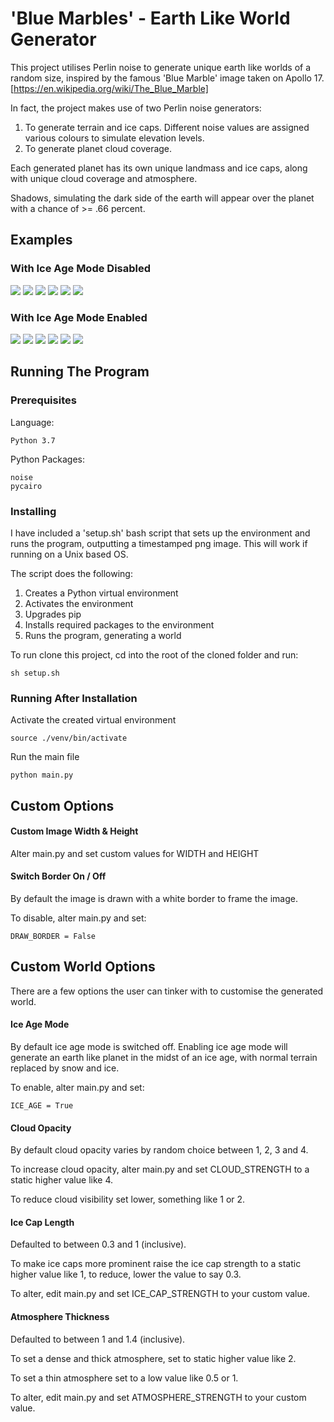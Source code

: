# 'Blue Marbles' - Earth Like World Generator 

This project utilises Perlin noise to generate unique earth like worlds of a random size, inspired by the famous 'Blue Marble' image taken on Apollo 17. [https://en.wikipedia.org/wiki/The_Blue_Marble]

In fact, the project makes use of two Perlin noise generators:
 1) To generate terrain and ice caps. Different noise values are assigned various colours to simulate elevation levels.
 2) To generate planet cloud coverage. 
 
Each generated planet has its own unique landmass and ice caps, along with unique cloud coverage and atmosphere. 

Shadows, simulating the dark side of the earth will appear over the planet with a chance of >= .66 percent. 

## Examples

### With Ice Age Mode Disabled
![](examples/normal/29042020-152326.png)
![](examples/normal/29042020-152627.png)
![](examples/normal/29042020-152841.png)
![](examples/normal/29042020-152957.png)
![](examples/normal/29042020-155126.png)
![](examples/normal/29042020-155834.png)

### With Ice Age Mode Enabled
![](examples/ice_age/28042020-211132.png)
![](examples/ice_age/28042020-211448.png)
![](examples/ice_age/28042020-222936.png)
![](examples/ice_age/28042020-223053.png)
![](examples/ice_age/29042020-152040.png)
![](examples/ice_age/29042020-152126.png)

## Running The Program

### Prerequisites

Language:
```
Python 3.7 
```

Python Packages: 
```
noise
pycairo
```

### Installing

I have included a 'setup.sh' bash script that sets up the environment and runs the program, outputting a timestamped png image. This will work if running on a Unix based OS. 

The script does the following:
1) Creates a Python virtual environment
2) Activates the environment
3) Upgrades pip
4) Installs required packages to the environment
5) Runs the program, generating a world 

To run clone this project, cd into the root of the cloned folder and run: 
```
sh setup.sh 
```

### Running After Installation 

Activate the created virtual environment 

```
source ./venv/bin/activate
```

Run the main file

```
python main.py
``` 

## Custom Options

#### Custom Image Width & Height
Alter main.py and set custom values for WIDTH and HEIGHT 

#### Switch Border On / Off

By default the image is drawn with a white border to frame the image. 

To disable, alter main.py and set:
```
DRAW_BORDER = False
``` 

## Custom World Options

There are a few options the user can tinker with to customise the generated world.

#### Ice Age Mode 

By default ice age mode is switched off. Enabling ice age mode will generate an earth like planet in the midst of an ice age, with normal terrain replaced by snow and ice. 

To enable, alter main.py and set:
```
ICE_AGE = True
``` 

#### Cloud Opacity 

By default cloud opacity varies by random choice between 1, 2, 3 and 4. 

To increase cloud opacity, alter main.py and set CLOUD_STRENGTH to a static higher value like 4.

To reduce cloud visibility set lower, something like 1 or 2. 

#### Ice Cap Length 

Defaulted to between 0.3 and 1 (inclusive).

To make ice caps more prominent raise the ice cap strength to a static higher value like 1, to reduce, lower the value to say 0.3.

To alter, edit main.py and set ICE_CAP_STRENGTH to your custom value.

#### Atmosphere Thickness 
Defaulted to between 1 and 1.4 (inclusive).

To set a dense and thick atmosphere, set to static higher value like 2.

To set a thin atmosphere set to a low value like 0.5 or 1. 

To alter, edit main.py and set ATMOSPHERE_STRENGTH to your custom value.